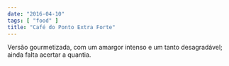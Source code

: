 ```yaml
---
date: "2016-04-10"
tags: [ "food" ]
title: "Café do Ponto Extra Forte"
---
```

Versão gourmetizada, com um amargor intenso e um tanto desagradável; ainda falta acertar a quantia.
